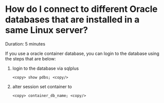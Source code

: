 # How do I connect to different Oracle databases that are installed in a same Linux server?

Duration: 5 minutes

If you use a oracle container database, you can login to the database using the steps that are below:

1. login to the database via sqlplus

    ```
    <copy> show pdbs; <copy/>
    ```

3. alter session set container to 

    ```
    <copy> container_db_name; <copy/>
    ```